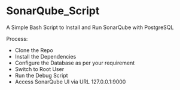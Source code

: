 # SonarQube_Script

A Simple Bash Script to Install and Run SonarQube with PostgreSQL

Process:
- Clone the Repo
- Install the Dependencies
- Configure the Database as per your requirement
- Switch to Root User
- Run the Debug Script
- Access SonarQube UI via URL 127.0.0.1:9000
